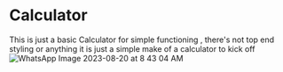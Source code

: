 # Calculator
This is just a basic Calculator for simple functioning , there's not top end styling or anything it is just a simple make of a calculator to kick off 
![WhatsApp Image 2023-08-20 at 8 43 04 AM](https://github.com/ChiragGadhvi/Calculator/assets/108175344/5d181e22-34b6-4d94-aae9-db512ce8ee4a)

